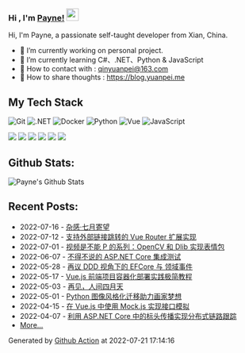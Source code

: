 ### Hi , I'm [Payne!](https://blog.yuanpei.me) <img src="https://media.giphy.com/media/hvRJCLFzcasrR4ia7z/giphy.gif" width="25px">

Hi, I'm Payne, a passionate self-taught developer from Xian, China. 

- 🔭 I’m currently working on personal project.
- 🌱 I’m currently learning  C#、.NET、Python & JavaScript
- 💬 How to contact with : qinyuanpei@163.com
- 👯 How to share thoughts : https://blog.yuanpei.me

## My Tech Stack
![Git](https://img.shields.io/badge/-Git-%23F05032?style=flat-square&logo=git&logoColor=%23ffffff)
![.NET](https://img.shields.io/badge/-.NET-0080C3?style=flat-square&logo=microsoft&logoColor=ffffff)
![Docker](https://img.shields.io/badge/-Docker-%231572B6?style=flat-square&logo=docker)
![Python](http://img.shields.io/badge/-Python-3C78A9?style=flat-square&logo=python&logoColor=ffffff)
![Vue](https://img.shields.io/badge/-Vue-%23E44D27?style=flat-square&logo=html5&logoColor=ffffff)
![JavaScript](https://img.shields.io/badge/-JavaScript-%23F7DF1C?style=flat-square&logo=javascript&logoColor=000000&labelColor=%23F7DF1C&color=%23FFCE5A)

[![](https://img.shields.io/badge/Editor-Visual%20Studio%20Code-007ACC?style=flat-square&logo=visual-studio-code&logoColor=ffffff)](https://code.visualstudio.com/)
[![](https://img.shields.io/badge/-Markdown-black?style=flat-square&logo=markdown&logoColor=ffffff)](https://www.markdownguide.org/)
[![](https://img.shields.io/badge/-GitHub%20Actions-2088FF?style=flat-square&logo=github-actions&logoColor=ffffff)](https://github.com/features/actions)
[![](https://img.shields.io/badge/-PostgreSQL-336791?style=flat-square&logo=postgresql&logoColor=ffffff)](https://www.postgresql.org/)
[![](https://img.shields.io/badge/-Elastic%20Stack-005571?style=flat-square&logo=elastic-stack&logoColor=ffffff)](https://www.elastic.co/)
[![](https://img.shields.io/badge/-Linux-Fcc624?style=flat-square&logo=linux&logoColor=ffffff)](https://www.linux.org/)

## Github Stats:

![Payne's Github Stats](https://github-readme-stats.vercel.app/api?username=qinyuanpei&show_icons=true)

## Recent Posts:
* 2022-07-16 - [杂感·七月寄望](https://blog.yuanpei.me/posts/miscellaneous-feelings-of-july/)
* 2022-07-12 - [支持外部链接跳转的 Vue Router 扩展实现](https://blog.yuanpei.me/posts/implementation-of-vue-router-extension-that-supports-external-link/)
* 2022-07-01 - [视频是不能 P 的系列：OpenCV 和 Dlib 实现表情包](https://blog.yuanpei.me/posts/make-memes-with-opencv-and-dlib/)
* 2022-06-07 - [不得不说的 ASP.NET Core 集成测试](https://blog.yuanpei.me/posts/i-have-to-say-asp.net-core-integration-testing/)
* 2022-05-28 - [再议 DDD 视角下的 EFCore 与 领域事件](https://blog.yuanpei.me/posts/review-efcore-and-domain-events-from-ddd-perspective/)
* 2022-05-17 - [Vue.js 前端项目容器化部署实践极简教程](https://blog.yuanpei.me/posts/a-simplified-tutorial-on-containerized-deployment-of-front-end-projects-for-vue/)
* 2022-05-03 - [再见，人间四月天](https://blog.yuanpei.me/posts/say-good-bye-to-april/)
* 2022-05-01 - [Python 图像风格化迁移助力画家梦想](https://blog.yuanpei.me/posts/a-introduction-to-stylized-migration-of-python/)
* 2022-04-15 - [在 Vue.js 中使用 Mock.js 实现接口模拟](https://blog.yuanpei.me/posts/interface-mock-implemention-using-mock.js-in-vue.js/)
* 2022-04-07 - [利用 ASP.NET Core 中的标头传播实现分布式链路跟踪](https://blog.yuanpei.me/posts/asp-net-core-using-headerpropagation-for-distributed-tracking/)
* [More...](https://blog.yuanpei.me/)

Generated by [Github Action](https://github.com/features/actions) at 2022-07-21 17:14:16
